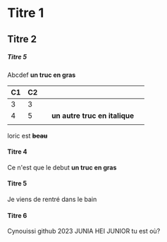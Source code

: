 # Titre 1

## Titre 2

##### Titre 5


Abcdef  **un truc en gras**


| C1 | C2 |   |                               |   |
|----|----|---|-------------------------------|---|
| 3  | 3  |   |                               |   |
| 4  | 5  |   | **un autre truc en italique** |   |
|    |    |   |                               |   |

loric est ~~**beau**~~

#### Titre 4 
Ce n'est que le debut **un truc en gras**

#### Titre 5
 Je viens de rentré dans le bain
#### Titre 6
Cynouissi github 2023 
JUNIA HEI 
JUNIOR tu est où?
